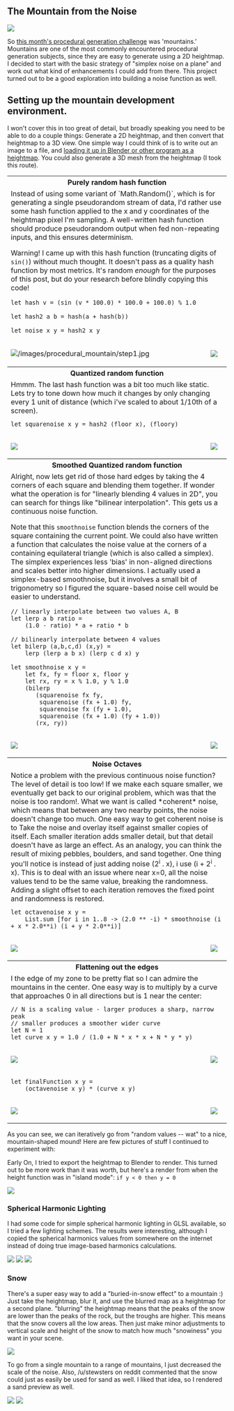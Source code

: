 ## The Mountain from the Noise

![](/images/procedural_mountain/mountain.jpg)

So [this month's procedural generation challenge](https://www.reddit.com/r/proceduralgeneration/comments/5afjxp/) was 'mountains.' Mountains are one of the most commonly encountered procedural generation subjects, since they are easy to generate using a 2D heightmap. I decided to start with the basic strategy of "simplex noise on a plane" and work out what kind of enhancements I could add from there. This project turned out to be a good exploration into building a noise function as well.

## Setting up the mountain development environment.

I won't cover this in too great of detail, but broadly speaking you need to be able to do a couple things: Generate a 2D heightmap, and then convert that heightmap to a 3D view. One simple way I could think of is to write out an image to a file, and [loading it up in Blender or other program as a heightmap](https://en.wikibooks.org/wiki/Blender_3D:_Noob_to_Pro/Making_Landscapes_with_heightmaps). You could also generate a 3D mesh from the heightmap (I took this route).

<table>
<tr><th colspan=2> Purely random hash function
<tr><td colspan=2>
Instead of using some variant of `Math.Random()`, which is for generating a single pseudorandom stream of data, I'd rather use some hash function applied to the x and y coordinates of the heightmap pixel I'm sampling. A well-written hash function should produce pseudorandom output when fed non-repeating inputs, and this ensures determinism.

Warning! I came up with this hash function (truncating digits of `sin()`) without much thought. It doesn't pass as a quality hash function by most metrics. It's random *enough* for the purposes of this post, but do your research before blindly copying this code!

```
let hash v = (sin (v * 100.0) * 100.0 + 100.0) % 1.0  

let hash2 a b = hash(a + hash(b))  

let noise x y = hash2 x y
```

<tr><td>

![/images/procedural_mountain/step1.jpg](/images/procedural_mountain/step1.jpg)
<td>

![](/images/procedural_mountain/step1.1.jpg)

<tr><th colspan=2>Quantized random function
<tr><td colspan=2>
Hmmm. The last hash function was a bit too much like static. Lets try to tone down how much it changes by only changing every 1 unit of distance (which i've scaled to about 1/10th of a screen).

```
let squarenoise x y = hash2 (floor x), (floory)
```
<tr><td>

![](/images/procedural_mountain/step2.jpg)
<td>

![](/images/procedural_mountain/step2.1.jpg)

<tr><th colspan=2>Smoothed Quantized random function
<tr><td colspan=2>
Alright, now lets get rid of those hard edges by taking the 4 corners of each square and blending them together. If wonder what
the operation is for "linearly blending 4 values in 2D", you can search for things like "bilinear interpolation". This gets us a continuous noise function.

Note that this `smoothnoise` function blends the corners of the square containing the current point. We could also have written a function that calculates the noise value at the corners of a containing equilateral triangle (which is also called a simplex). The simplex experiences less 'bias' in non-aligned directions and scales better into higher dimensions. I actually used a simplex-based smoothnoise, but it involves a small bit of trigonometry so I figured the square-based noise cell would be easier to understand.

```
// linearly interpolate between two values A, B
let lerp a b ratio =
    (1.0 - ratio) * a + ratio * b

// bilinearly interpolate between 4 values
let bilerp (a,b,c,d) (x,y) =
    lerp (lerp a b x) (lerp c d x) y

let smoothnoise x y =
    let fx, fy = floor x, floor y
    let rx, ry = x % 1.0, y % 1.0
    (bilerp
       (squarenoise fx fy,
        squarenoise (fx + 1.0) fy,
        squarenoise fx (fy + 1.0),
        squarenoise (fx + 1.0) (fy + 1.0))
       (rx, ry))
```
<tr><td>

![](/images/procedural_mountain/step3.jpg)
<td>

![](/images/procedural_mountain/step3.1.jpg)

<tr><th colspan=2>Noise Octaves
<tr><td colspan=2>
Notice a problem with the previous continuous noise function? The level of detail is too low! If we make each square smaller, we eventually get back to our original problem, which was that the noise is too random!. What we want is called *coherent* noise, which means that between any two nearby points, the noise doesn't change too much. One easy way to get coherent noise is to Take the noise and overlay itself against smaller copies of itself. Each smaller iteration adds smaller detail, but that detail doesn't have as large an effect. As an analogy, you can think the result of mixing pebbles, boulders, and sand together. One thing you'll notice is instead of just adding noise (2<sup>i</sup> . x), i use (i + 2<sup>i</sup> . x). This is to deal with an issue where near x=0, all the noise values tend to be the same value, breaking the randomness. Adding a slight offset to each iteration removes the fixed point and randomness is restored.

```
let octavenoise x y =
    List.sum [for i in 1..8 -> (2.0 ** -i) * smoothnoise (i + x * 2.0**i) (i + y * 2.0**i)]
```
<tr><td>

![](/images/procedural_mountain/step4.jpg)
<td>

![](/images/procedural_mountain/step4.1.jpg)

<tr><th colspan=2>Flattening out the edges
<tr><td colspan=2>
I the edge of my zone to be pretty flat so I can admire the mountains in the center. One easy way is to multiply by a curve that approaches 0 in all directions but is 1 near the center:

```
// N is a scaling value - larger produces a sharp, narrow peak
// smaller produces a smoother wider curve
let N = 1
let curve x y = 1.0 / (1.0 + N * x * x + N * y * y)
```
<tr><td>

![](/images/procedural_mountain/step5.jpg)
<td>

![](/images/procedural_mountain/step5.1.jpg)

<tr><td>

```
let finalFunction x y =
    (octavenoise x y) * (curve x y)
```
<tr><td>

![](/images/procedural_mountain/step6.jpg)
<td>

![](/images/procedural_mountain/step6.1.jpg)

</table>

As you can see, we can iteratively go from "random values -- wat" to a nice, mountain-shaped mound! Here are few pictures of stuff I continued to experiment with:

Early On, I tried to export the heightmap to Blender to render. This turned out to be more work than it was worth, but here's a render from when the height function was in "island mode": ``` if y < 0 then y = 0 ```

![](/images/procedural_mountain/rendered.jpg)

### Spherical Harmonic Lighting

I had some code for simple spherical harmonic lighting in GLSL available, so I tried a few lighting schemes. The results were interesting,
although I copied the spherical harmonics values from somewhere on the internet
instead of doing true image-based harmonics calculations.

![](/images/procedural_mountain/lighting1.jpg)
![](/images/procedural_mountain/lighting2.jpg)
![](/images/procedural_mountain/lighting3.jpg)

### Snow

There's a super easy way to add a "buried-in-snow effect" to a mountain :) Just take the heightmap, blur it, and use the blurred map as a heightmap for a second plane. "blurring" the heightmap means that the peaks
of the snow are lower than the peaks of the rock, but the troughs are higher. This means that the snow covers all the low areas. Then just make minor adjustments to vertical scale and height of the snow to match
how much "snowiness" you want in your scene.

![](/images/procedural_mountain/snow.jpg)

To go from a single mountain to a range of mountains, I just decreased the scale of the noise. Also, /u/stewsters on reddit commented that the snow could just as easily be used for sand as well. I liked that idea, so I rendered a sand preview as well.

![](/images/procedural_mountain/desert2.jpg)
![](/images/procedural_mountain/mountain.jpg)
